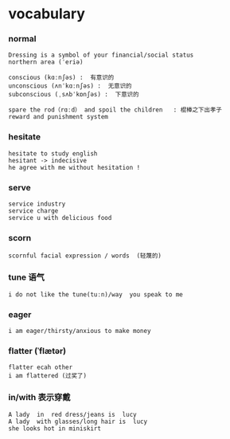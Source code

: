# vocabulary

### normal
```
Dressing is a symbol of your financial/social status 
northern area (ˈeriə)

conscious (kɑːnʃəs) :  有意识的
unconscious (ʌnˈkɑːnʃəs) :  无意识的
subconscious (ˌsʌbˈkɒnʃəs) :  下意识的

spare the rod（rɑːd） and spoil the children   : 棍棒之下出孝子
reward and punishment system
```

### hesitate
```
hesitate to study english 
hesitant -> indecisive 
he agree with me without hesitation !
```

### serve
```
service industry
service charge 
service u with delicious food 

```

### scorn
```
scornful facial expression / words  (轻蔑的)
```

### tune 语气
```
i do not like the tune(tuːn)/way  you speak to me  
```

### eager
```
i am eager/thirsty/anxious to make money 
```

### flatter (ˈflætər)
```
flatter ecah other 
i am flattered (过奖了)
```

### in/with 表示穿戴
```
A lady  in  red dress/jeans is  lucy 
A lady  with glasses/long hair is  lucy  
she looks hot in miniskirt 
 
```